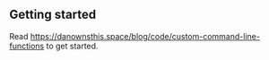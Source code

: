 ## Getting started

Read https://danownsthis.space/blog/code/custom-command-line-functions to get started.


